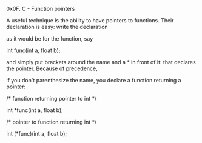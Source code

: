 0x0F. C - Function pointers

A useful technique is the ability to have pointers to functions. Their declaration is easy: write the declaration

as it would be for the function, say

int func(int a, float b);

and simply put brackets around the name and a * in front of it: that declares the pointer. Because of precedence,

if you don't parenthesize the name, you declare a function returning a pointer:

/* function returning pointer to int */

int *func(int a, float b);

/* pointer to function returning int */

int (*func)(int a, float b);
